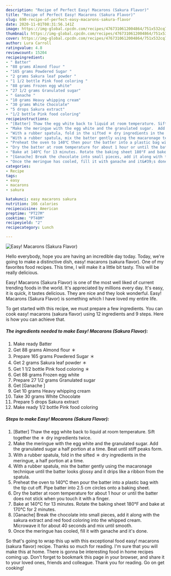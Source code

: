 ```yaml
---
description: "Recipe of Perfect Easy! Macarons (Sakura Flavor)"
title: "Recipe of Perfect Easy! Macarons (Sakura Flavor)"
slug: 690-recipe-of-perfect-easy-macarons-sakura-flavor
date: 2020-11-01T08:31:56.141Z
image: https://img-global.cpcdn.com/recipes/4767310612004864/751x532cq70/easy-macarons-sakura-flavor-recipe-main-photo.jpg
thumbnail: https://img-global.cpcdn.com/recipes/4767310612004864/751x532cq70/easy-macarons-sakura-flavor-recipe-main-photo.jpg
cover: https://img-global.cpcdn.com/recipes/4767310612004864/751x532cq70/easy-macarons-sakura-flavor-recipe-main-photo.jpg
author: Lura Carroll
ratingvalue: 4.8
reviewcount: 15204
recipeingredient:
- " Batter"
- "88 grams Almond flour "
- "165 grams Powdered Sugar "
- "2 grams Sakura leaf powder "
- "1 1/2 bottle Pink food coloring "
- "88 grams Frozen egg white"
- "27 1/2 grams Granulated sugar"
- " Ganache "
- "10 grams Heavy whipping cream"
- "30 grams White Chocolate"
- "5 drops Sakura extract"
- "1/2 bottle Pink food coloring"
recipeinstructions:
- "[Batter] Thaw the egg white back to liquid at room temperature. Sift together the ＊ dry ingredients twice."
- "Make the meringue with the egg white and the granulated sugar.  Add the granulated sugar a half portion at a time.  Beat until stiff peaks form."
- "With a rubber spatula, fold in the sifted ＊ dry ingredients in the meringue, a half portion at a time."
- "With a rubber spatula, mix the batter gently using the macaronage technique until the batter looks glossy and it drips like a ribbon from  the spatula."
- "Preheat the oven to 140℃ then pour the batter into a plastic bag with the tip cut off. Pipe batter into 2.5 cm circles onto a baking sheet."
- "Dry the batter at room temperature for about 1 hour or until the batter does not stick when you touch it with a finger."
- "Bake at 140℃ for 13 minutes. Rotate the baking sheet 180°F and bake at 170℃ for 2 minutes."
- "[Ganache] Break the chocolate into small pieces, add it along with the sakura extract and red food coloring into the whipped cream. Microwave it for about 40 seconds and mix until smooth."
- "Once the meringue has cooled, fill it with ganache and it&#39;s done."
categories:
- Recipe
tags:
- easy
- macarons
- sakura

katakunci: easy macarons sakura 
nutrition: 166 calories
recipecuisine: American
preptime: "PT27M"
cooktime: "PT40M"
recipeyield: "2"
recipecategory: Lunch

---
```



![Easy! Macarons (Sakura Flavor)](https://img-global.cpcdn.com/recipes/4767310612004864/751x532cq70/easy-macarons-sakura-flavor-recipe-main-photo.jpg)

Hello everybody, hope you are having an incredible day today. Today, we're going to make a distinctive dish, easy! macarons (sakura flavor). One of my favorites food recipes. This time, I will make it a little bit tasty. This will be really delicious.



Easy! Macarons (Sakura Flavor) is one of the most well liked of current trending foods in the world. It's appreciated by millions every day. It's easy, it is quick, it tastes delicious. They are nice and they look wonderful. Easy! Macarons (Sakura Flavor) is something which I have loved my entire life.


To get started with this recipe, we must prepare a few ingredients. You can cook easy! macarons (sakura flavor) using 12 ingredients and 9 steps. Here is how you can achieve that.

<!--inarticleads1-->

##### The ingredients needed to make Easy! Macarons (Sakura Flavor):

1. Make ready  Batter
1. Get 88 grams Almond flour ＊
1. Prepare 165 grams Powdered Sugar ＊
1. Get 2 grams Sakura leaf powder ＊
1. Get 1 1/2 bottle Pink food coloring ＊
1. Get 88 grams Frozen egg white
1. Prepare 27 1/2 grams Granulated sugar
1. Get  [Ganache ]
1. Get 10 grams Heavy whipping cream
1. Take 30 grams White Chocolate
1. Prepare 5 drops Sakura extract
1. Make ready 1/2 bottle Pink food coloring




<!--inarticleads2-->

##### Steps to make Easy! Macarons (Sakura Flavor):

1. [Batter] Thaw the egg white back to liquid at room temperature. Sift together the ＊ dry ingredients twice.
1. Make the meringue with the egg white and the granulated sugar.  Add the granulated sugar a half portion at a time.  Beat until stiff peaks form.
1. With a rubber spatula, fold in the sifted ＊ dry ingredients in the meringue, a half portion at a time.
1. With a rubber spatula, mix the batter gently using the macaronage technique until the batter looks glossy and it drips like a ribbon from  the spatula.
1. Preheat the oven to 140℃ then pour the batter into a plastic bag with the tip cut off. Pipe batter into 2.5 cm circles onto a baking sheet.
1. Dry the batter at room temperature for about 1 hour or until the batter does not stick when you touch it with a finger.
1. Bake at 140℃ for 13 minutes. Rotate the baking sheet 180°F and bake at 170℃ for 2 minutes.
1. [Ganache] Break the chocolate into small pieces, add it along with the sakura extract and red food coloring into the whipped cream. Microwave it for about 40 seconds and mix until smooth.
1. Once the meringue has cooled, fill it with ganache and it&#39;s done.




So that's going to wrap this up with this exceptional food easy! macarons (sakura flavor) recipe. Thanks so much for reading. I'm sure that you will make this at home. There is gonna be interesting food in home recipes coming up. Don't forget to bookmark this page in your browser, and share it to your loved ones, friends and colleague. Thank you for reading. Go on get cooking!
